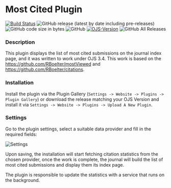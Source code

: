 # Most Cited Plugin
[![Build Status](https://travis-ci.com/jonasraoni/mostCited.svg?branch=master)](https://travis-ci.com/jonasraoni/mostCited)
![GitHub release (latest by date including pre-releases)](https://img.shields.io/github/v/release/jonasraoni/mostCited?include_prereleases&label=latest%20release)
![GitHub code size in bytes](https://img.shields.io/github/languages/code-size/jonasraoni/mostCited)
![GitHub](https://img.shields.io/github/license/jonasraoni/mostCited)
[![OJS-Version](https://img.shields.io/badge/pkp--ojs-3.4--x-brightgreen)](https://github.com/pkp/ojs/tree/stable-3_4_0)
![GitHub All Releases](https://img.shields.io/github/downloads/jonasraoni/mostCited/total)

### Description
This plugin displays the list of most cited submissions on the journal index page, and it was written to work under OJS 3.4.
This work is based on the https://github.com/RBoelter/mostViewed and https://github.com/RBoelter/citations.

### Installation
Install the plugin via the Plugin Gallery (`Settings -> Website -> Plugins -> Plugin Gallery`) or download the release matching your OJS Version and install it via `Settings -> Website -> Plugins -> Upload A New Plugin`.

### Settings
Go to the plugin settings, select a suitable data provider and fill in the required fields:

![Settings](https://github.com/pkp/pln/assets/361921/e0755a8e-4059-4914-bde9-5f283ab317e5 "Settings")

Upon saving, the installation will start fetching citation statistics from the chosen provider, once the work is complete, the journal will build the list of most cited submissions and display them its index page.

The plugin is responsible to update the statistics with a service that runs on the background.
